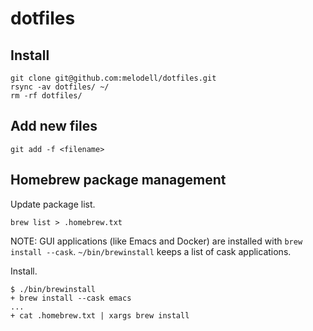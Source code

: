 # dotfiles

## Install

```
git clone git@github.com:melodell/dotfiles.git
rsync -av dotfiles/ ~/
rm -rf dotfiles/
```

## Add new files

```
git add -f <filename>
```

## Homebrew package management
Update package list.

```
brew list > .homebrew.txt
```

NOTE: GUI applications (like Emacs and Docker) are installed with `brew install --cask`.
`~/bin/brewinstall` keeps a list of cask applications.

Install.

```console
$ ./bin/brewinstall
+ brew install --cask emacs
...
+ cat .homebrew.txt | xargs brew install
```

